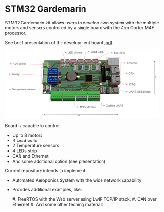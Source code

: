 # STM32 Gardemarin

STM32 Gardemarin kit allows users to develop own system with the multiple motors
and sensors controlled by a single board with the Arm Cortex M4F processor.

See brief presentation of the development board [.pdf](docs/Gardemarin_Board.pdf).

![Top Side](docs/pics/topside_preview.png)

Board is capable to control:
 
- Up to 8 motors
- 4 Load cells
- 2 Temperature sensors
- 4 LEDs strip
- CAN and Ethernet
- And some additional option (see presentation)

Current repository intends to implement 

- Automated Aeroponics System with the wide network capability
- Provides additional examples, like:

     #. FreeRTOS with the Web server using LwIP TCP/IP stack.
     #. CAN over Ethernet 
     #. And some other teching materials
